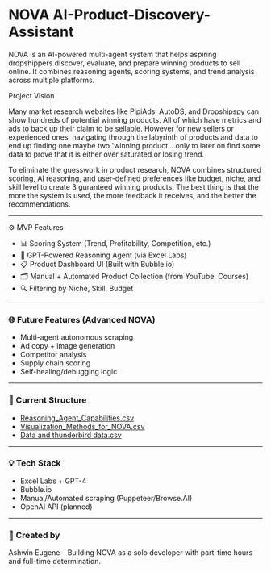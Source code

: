 # NOVA AI-Product-Discovery-Assistant


NOVA is an AI-powered multi-agent system that helps aspiring dropshippers discover, evaluate, and prepare winning products to sell online. It combines reasoning agents, scoring systems, and trend analysis across multiple platforms.

Project Vision

Many market research websites like PipiAds, AutoDS, and Dropshipspy can show hundreds of potential winning products. All of which have metrics and ads to back up their claim to be sellable. However for new sellers or experienced ones, navigating through the labyrinth of products and data to end up finding one maybe two 'winning product'...only to later on find some data to prove that it is either over saturated or losing trend. 

To eliminate the guesswork in product research, NOVA combines structured scoring, AI reasoning, and user-defined preferences like budget, niche, and skill level to create 3 guranteed winning products. The best thing is that the more the system is used, the more feedback it receives, and the better the recommendations.

---

⚙️ MVP Features
- 📊 Scoring System (Trend, Profitability, Competition, etc.)
- 🧠 GPT-Powered Reasoning Agent (via Excel Labs)
- 📋 Product Dashboard UI (Built with Bubble.io)
- 🗂️ Manual + Automated Product Collection (from YouTube, Courses)
- 🔍 Filtering by Niche, Skill, Budget

---

### 🌐 Future Features (Advanced NOVA)
- Multi-agent autonomous scraping
- Ad copy + image generation
- Competitor analysis
- Supply chain scoring
- Self-healing/debugging logic

---

### 📁 Current Structure
- [Reasoning_Agent_Capabilities.csv](https://github.com/user-attachments/files/20591038/Reasoning_Agent_Capabilities.csv)
- [Visualization_Methods_for_NOVA.csv](https://github.com/user-attachments/files/20591035/Visualization_Methods_for_NOVA.csv)
- [Data and thunderbird data.csv](https://github.com/user-attachments/files/20591032/Data.and.thunderbird.data.csv)


---

### 💡 Tech Stack
- Excel Labs + GPT-4
- Bubble.io
- Manual/Automated scraping (Puppeteer/Browse.AI)
- OpenAI API (planned)

---

### 👤 Created by
Ashwin Eugene – Building NOVA as a solo developer with part-time hours and full-time determination.

